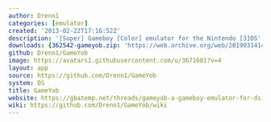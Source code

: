 ```yaml
---
author: Drenn1
categories: [emulator]
created: '2013-02-22T17:16:52Z'
description: '[Super] Gameboy [Color] emulator for the Nintendo [3]DS'
downloads: {362542-gameyob.zip: 'https://web.archive.org/web/20190314143849if_/https://s6.filetrip.net/p/22648/362542-gameyob.zip'}
github: Drenn1/GameYob
image: https://avatars1.githubusercontent.com/u/3671681?v=4
layout: app
source: https://github.com/Drenn1/GameYob
system: DS
title: GameYob
website: https://gbatemp.net/threads/gameyob-a-gameboy-emulator-for-ds.343407/
wiki: https://github.com/Drenn1/GameYob/wiki
---
```

